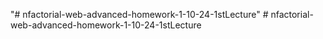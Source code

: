 "# nfactorial-web-advanced-homework-1-10-24-1stLecture" 
#   n f a c t o r i a l - w e b - a d v a n c e d - h o m e w o r k - 1 - 1 0 - 2 4 - 1 s t L e c t u r e  
 